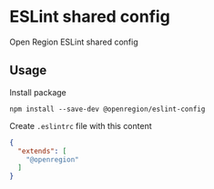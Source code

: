 # ESLint shared config
Open Region ESLint shared config

## Usage
Install package

```shell
npm install --save-dev @openregion/eslint-config
```

Create `.eslintrc` file with this content

```json
{
  "extends": [
    "@openregion"
  ]
}
```
